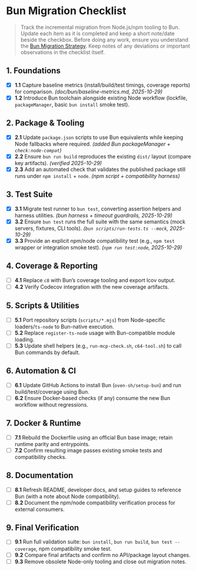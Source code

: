 # Bun Migration Checklist

> Track the incremental migration from Node.js/npm tooling to Bun.  
> Update each item as it is completed and keep a short note/date beside the checkbox.
> Before doing any work, ensure you understand the [Bun Migration Strategy](./migration.md).
> Keep notes of any deviations or important observations in the checklist itself.

## 1. Foundations

- [x] **1.1** Capture baseline metrics (install/build/test timings, coverage reports) for comparison. *(doc/bun/baseline-metrics.md, 2025-10-29)*
- [x] **1.2** Introduce Bun toolchain alongside existing Node workflow (lockfile, `packageManager`, basic `bun install` smoke test).

## 2. Package & Tooling

- [x] **2.1** Update `package.json` scripts to use Bun equivalents while keeping Node fallbacks where required. *(added Bun packageManager + `check:node-compat`)*
- [x] **2.2** Ensure `bun run build` reproduces the existing `dist/` layout (compare key artifacts). *(verified 2025-10-29)*
- [x] **2.3** Add an automated check that validates the published package still runs under `npm install` + `node`. *(npm script + compatibility harness)*

## 3. Test Suite

- [x] **3.1** Migrate test runner to `bun test`, converting assertion helpers and harness utilities. *(bun harness + timeout guardrails, 2025-10-29)*
- [x] **3.2** Ensure `bun test` runs the full suite with the same semantics (mock servers, fixtures, CLI tools). *(`bun scripts/run-tests.ts --mock`, 2025-10-29)*
- [x] **3.3** Provide an explicit npm/node compatibility test (e.g., `npm test` wrapper or integration smoke test). *(`npm run test:node`, 2025-10-29)*

## 4. Coverage & Reporting

- [ ] **4.1** Replace `c8` with Bun’s coverage tooling and export lcov output.
- [ ] **4.2** Verify Codecov integration with the new coverage artifacts.

## 5. Scripts & Utilities

- [ ] **5.1** Port repository scripts (`scripts/*.mjs`) from Node-specific loaders/`ts-node` to Bun-native execution.
- [ ] **5.2** Replace `register-ts-node` usage with Bun-compatible module loading.
- [ ] **5.3** Update shell helpers (e.g., `run-mcp-check.sh`, `c64-tool.sh`) to call Bun commands by default.

## 6. Automation & CI

- [ ] **6.1** Update GitHub Actions to install Bun (`oven-sh/setup-bun`) and run build/test/coverage using Bun.
- [ ] **6.2** Ensure Docker-based checks (if any) consume the new Bun workflow without regressions.

## 7. Docker & Runtime

- [ ] **7.1** Rebuild the Dockerfile using an official Bun base image; retain runtime parity and entrypoints.
- [ ] **7.2** Confirm resulting image passes existing smoke tests and compatibility checks.

## 8. Documentation

- [ ] **8.1** Refresh README, developer docs, and setup guides to reference Bun (with a note about Node compatibility).
- [ ] **8.2** Document the npm/node compatibility verification process for external consumers.

## 9. Final Verification

- [ ] **9.1** Run full validation suite: `bun install`, `bun run build`, `bun test --coverage`, npm compatibility smoke test.
- [ ] **9.2** Compare final artifacts and confirm no API/package layout changes.
- [ ] **9.3** Remove obsolete Node-only tooling and close out migration notes.
